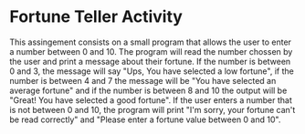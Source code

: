 # Fortune Teller Activity
This assingement consists on a small program that allows the user to enter a number between 0 and 10. The program will read the number chossen by the user and print a message about their fortune. If the number is between 0 and 3, the message will say "Ups, You have selected a low fortune", if the number is between 4 and 7 the message will be "You have selected an average fortune" and if the number is between 8 and 10 the output will be "Great! You have selected a good fortune". If the user enters a number that is not between 0 and 10, the program will print "I'm sorry, your fortune can't be read correctly" and "Please enter a fortune value between 0 and 10". 